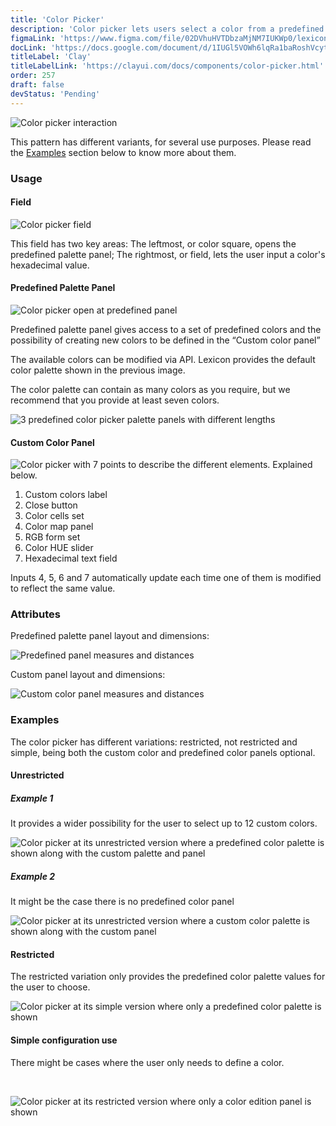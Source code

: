 ```yaml
---
title: 'Color Picker'
description: 'Color picker lets users select a color from a predefined palette, specify a color via its hexadecimal value, sample a color, and explore color values to create a custom color variation.'
figmaLink: 'https://www.figma.com/file/02DVhuHVTDbzaMjNM7IUKWp0/lexicon?node-id=6053%3A46820'
docLink: 'https://docs.google.com/document/d/1IUGl5VOWh6lqRa1baRoshVcytc8XbqVMkk30vRW4SM8/edit?usp=sharing'
titleLabel: 'Clay'
titleLabelLink: 'https://clayui.com/docs/components/color-picker.html'
order: 257
draft: false
devStatus: 'Pending'
---
```


![Color picker interaction](/images/lexicon/Picker-color-custom-panel-animation.gif)

This pattern has different variants, for several use purposes. Please read the [Examples](#examples) section below to know more about them.

### Usage

#### Field

![Color picker field](/images/lexicon/Picker-color-field.jpg)

This field has two key areas: The leftmost, or color square, opens the
predefined palette panel; The rightmost, or field, lets the user input a color's
hexadecimal value.

#### Predefined Palette Panel

![Color picker open at predefined panel](/images/lexicon/Picker-color-panel-predefined.jpg)

Predefined palette panel gives access to a set of predefined colors and the possibility of creating new colors to be defined in the “Custom color panel”

The available colors can be modified via API. Lexicon provides the default color palette shown in the previous image.

The color palette can contain as many colors as you require, but we recommend that you provide at least seven colors.

![3 predefined color picker palette panels with different lengths](/images/lexicon/Picker-color-predefined-colors.jpg)

#### Custom Color Panel

![Color picker with 7 points to describe the different elements. Explained below.](/images/lexicon/Picker-color-panel-custom-desc.jpg)

1. Custom colors label
2. Close button
3. Color cells set
4. Color map panel
5. RGB form set
6. Color HUE slider
7. Hexadecimal text field

Inputs 4, 5, 6 and 7 automatically update each time one of them is modified to reflect the same value.

### Attributes

Predefined palette panel layout and dimensions:

![Predefined panel measures and distances](/images/lexicon/Picker-color-panel-normal-measures.jpg)


Custom panel layout and dimensions:

![Custom color panel measures and distances](/images/lexicon/Picker-color-panel-custom-measures.jpg)



### Examples

The color picker has different variations: restricted, not restricted and simple, being both the custom color and predefined color panels optional.

#### Unrestricted

##### Example 1

It provides a wider possibility for the user to select up to 12 custom colors.
<br/>

![Color picker at its unrestricted version where a predefined color palette is shown along with the custom palette and panel](/images/lexicon/Picker-color-not-restricted.jpg)

##### Example 2

It might be the case there is no predefined color panel
<br/>

![Color picker at its unrestricted version where a custom color palette is shown along with the custom panel](/images/lexicon/Picker-color-not-restricted-02.jpg)

#### Restricted

The restricted variation only provides the predefined color palette values for the user to choose.
<br/>

![Color picker at its simple version where only a predefined color palette is shown](/images/lexicon/Picker-color-restricted.jpg)

#### Simple configuration use

There might be cases where the user only needs to define a color.

<br/>

![Color picker at its restricted version where only a color edition panel is shown](/images/lexicon/Picker-color-simple.jpg)

